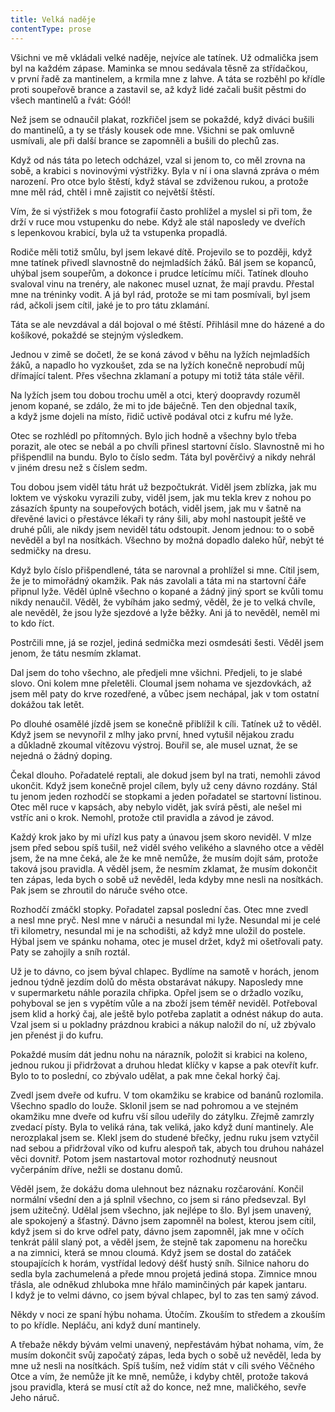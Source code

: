 ```yaml
---
title: Velká naděje
contentType: prose
---
```


<section>

Všichni ve mě vkládali velké naděje, nejvíce ale tatínek. Už odmalička jsem byl na každém zápase. Maminka se mnou sedávala těsně za střídačkou, v první řadě za mantinelem, a krmila mne z lahve. A táta se rozběhl po křídle proti soupeřově brance a zastavil se, až když lidé začali bušit pěstmi do všech mantinelů a řvát: Góól!

Než jsem se odnaučil plakat, rozkřičel jsem se pokaždé, když diváci bušili do mantinelů, a ty se třásly kousek ode mne. Všichni se pak omluvně usmívali, ale při další brance se zapomněli a bušili do plechů zas.

Když od nás táta po letech odcházel, vzal si jenom to, co měl zrovna na sobě, a krabici s novinovými výstřižky. Byla v ní i ona slavná zpráva o mém narození. Pro otce bylo štěstí, když stával se zdviženou rukou, a protože mne měl rád, chtěl i mně zajistit co největší štěstí.

Vím, že si výstřižek s mou fotografií často prohlížel a myslel si při tom, že drží v ruce mou vstupenku do nebe. Když ale stál naposledy ve dveřích s lepenkovou krabicí, byla už ta vstupenka propadlá.

Rodiče měli totiž smůlu, byl jsem lekavé dítě. Projevilo se to později, když mne tatínek přivedl slavnostně do nejmladších žáků. Bál jsem se kopanců, uhýbal jsem soupeřům, a dokonce i prudce letícímu míči. Tatínek dlouho svaloval vinu na trenéry, ale nakonec musel uznat, že mají pravdu. Přestal mne na tréninky vodit. A já byl rád, protože se mi tam posmívali, byl jsem rád, ačkoli jsem cítil, jaké je to pro tátu zklamání.

Táta se ale nevzdával a dál bojoval o mé štěstí. Přihlásil mne do házené a do košíkové, pokaždé se stejným výsledkem.

Jednou v zimě se dočetl, že se koná závod v běhu na lyžích nejmladších žáků, a napadlo ho vyzkoušet, zda se na lyžích konečně neprobudí můj dřímající talent. Přes všechna zklamaní a potupy mi totiž táta stále věřil.

Na lyžích jsem tou dobou trochu uměl a otci, který doopravdy rozuměl jenom kopané, se zdálo, že mi to jde báječně. Ten den objednal taxík, a když jsme dojeli na místo, řidič uctivě podával otci z kufru mé lyže.

Otec se rozhlédl po přítomných. Bylo jich hodně a všechny bylo třeba porazit, ale otec se nebál a po chvíli přinesl startovní číslo. Slavnostně mi ho přišpendlil na bundu. Bylo to číslo sedm. Táta byl pověrčivý a nikdy nehrál v jiném dresu než s číslem sedm.

Tou dobou jsem viděl tátu hrát už bezpočtukrát. Viděl jsem zblízka, jak mu loktem ve výskoku vyrazili zuby, viděl jsem, jak mu tekla krev z nohou po zásazích špunty na soupeřových botách, viděl jsem, jak mu v šatně na dřevěné lavici o přestávce lékaři ty rány šili, aby mohl nastoupit ještě ve druhé půli, ale nikdy jsem neviděl tátu odstoupit. Jenom jednou: to o sobě nevěděl a byl na nosítkách. Všechno by možná dopadlo daleko hůř, nebýt té sedmičky na dresu.

Když bylo číslo přišpendlené, táta se narovnal a prohlížel si mne. Cítil jsem, že je to mimořádný okamžik. Pak nás zavolali a táta mi na startovní čáře připnul lyže. Věděl úplně všechno o kopané a žádný jiný sport se kvůli tomu nikdy nenaučil. Věděl, že vybíhám jako sedmý, věděl, že je to velká chvíle, ale nevěděl, že jsou lyže sjezdové a lyže běžky. Ani já to nevěděl, neměl mi to kdo říct.

Postrčili mne, já se rozjel, jediná sedmička mezi osmdesáti šesti. Věděl jsem jenom, že tátu nesmím zklamat.

Dal jsem do toho všechno, ale předjeli mne všichni. Předjeli, to je slabé slovo. Oni kolem mne přeletěli. Cloumal jsem nohama ve sjezdovkách, až jsem měl paty do krve rozedřené, a vůbec jsem nechápal, jak v tom ostatní dokážou tak letět.

Po dlouhé osamělé jízdě jsem se konečně přiblížil k cíli. Tatínek už to věděl. Když jsem se nevynořil z mlhy jako první, hned vytušil nějakou zradu a důkladně zkoumal vítězovu výstroj. Bouřil se, ale musel uznat, že se nejedná o žádný doping.

Čekal dlouho. Pořadatelé reptali, ale dokud jsem byl na trati, nemohli závod ukončit. Když jsem konečně projel cílem, byly už ceny dávno rozdány. Stál tu jenom jeden rozhodčí se stopkami a jeden pořadatel se startovní listinou. Otec měl ruce v kapsách, aby nebylo vidět, jak svírá pěsti, ale nešel mi vstříc ani o krok. Nemohl, protože ctil pravidla a závod je závod.

Každý krok jako by mi uřízl kus paty a únavou jsem skoro neviděl. V mlze jsem před sebou spíš tušil, než viděl svého velikého a slavného otce a věděl jsem, že na mne čeká, ale že ke mně nemůže, že musím dojít sám, protože taková jsou pravidla. A věděl jsem, že nesmím zklamat, že musím dokončit ten zápas, leda bych o sobě už nevěděl, leda kdyby mne nesli na nosítkách. Pak jsem se zhroutil do náruče svého otce.

Rozhodčí zmáčkl stopky. Pořadatel zapsal poslední čas. Otec mne zvedl a nesl mne pryč. Nesl mne v náruči a nesundal mi lyže. Nesundal mi je celé tři kilometry, nesundal mi je na schodišti, až když mne uložil do postele. Hýbal jsem ve spánku nohama, otec je musel držet, když mi ošetřovali paty. Paty se zahojily a sníh roztál.

Už je to dávno, co jsem býval chlapec. Bydlíme na samotě v horách, jenom jednou týdně jezdím dolů do města obstarávat nákupy. Naposledy mne v supermarketu náhle porazila chřipka. Opřel jsem se o držadlo vozíku, pohyboval se jen s vypětím vůle a na zboží jsem téměř neviděl. Potřeboval jsem klid a horký čaj, ale ještě bylo potřeba zaplatit a odnést nákup do auta. Vzal jsem si u pokladny prázdnou krabici a nákup naložil do ní, už zbývalo jen přenést ji do kufru.

Pokaždé musím dát jednu nohu na nárazník, položit si krabici na koleno, jednou rukou ji přidržovat a druhou hledat klíčky v kapse a pak otevřít kufr. Bylo to to poslední, co zbývalo udělat, a pak mne čekal horký čaj.

Zvedl jsem dveře od kufru. V tom okamžiku se krabice od banánů rozlomila. Všechno spadlo do louže. Sklonil jsem se nad pohromou a ve stejném okamžiku mne dveře od kufru vší sílou udeřily do zátylku. Zřejmě zamrzly zvedací písty. Byla to veliká rána, tak veliká, jako když duní mantinely. Ale nerozplakal jsem se. Klekl jsem do studené břečky, jednu ruku jsem vztyčil nad sebou a přidržoval víko od kufru alespoň tak, abych tou druhou naházel věci dovnitř. Potom jsem nastartoval motor rozhodnutý neusnout vyčerpáním dříve, nežli se dostanu domů.

Věděl jsem, že dokážu doma ulehnout bez náznaku rozčarování. Končil normální všední den a já splnil všechno, co jsem si ráno předsevzal. Byl jsem užitečný. Udělal jsem všechno, jak nejlépe to šlo. Byl jsem unavený, ale spokojený a šťastný. Dávno jsem zapomněl na bolest, kterou jsem cítil, když jsem si do krve odřel paty, dávno jsem zapomněl, jak mne v očích tenkrát pálil slaný pot, a věděl jsem, že stejně tak zapomenu na horečku a na zimnici, která se mnou cloumá. Když jsem se dostal do zatáček stoupajících k horám, vystřídal ledový déšť hustý sníh. Silnice nahoru do sedla byla zachumelená a přede mnou projetá jediná stopa. Zimnice mnou třásla, ale odněkud zhluboka mne hřálo maminčiných pár kapek jantaru. I když je to velmi dávno, co jsem býval chlapec, byl to zas ten samý závod.

Někdy v noci ze spaní hýbu nohama. Útočím. Zkouším to středem a zkouším to po křídle. Nepláču, ani když duní mantinely.

A třebaže někdy bývám velmi unavený, nepřestávám hýbat nohama, vím, že musím dokončit svůj započatý zápas, leda bych o sobě už nevěděl, leda by mne už nesli na nosítkách. Spíš tuším, než vidím stát v cíli svého Věčného Otce a vím, že nemůže jít ke mně, nemůže, i kdyby chtěl, protože taková jsou pravidla, která se musí ctít až do konce, než mne, maličkého, sevře Jeho náruč.

</section>

